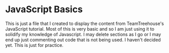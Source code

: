 # JavaScript Basics

This is just a file that I created to display the content from TeamTreehouse's JavaScript tutorial. Most of this is very basic and so I am just using it to solidify my knowledge of Javascript. I may delete sections as I go or I may end up just commenting out code that is not being used. I haven't decided yet. This is just for practice.
